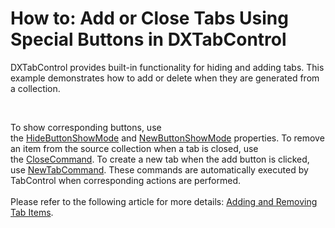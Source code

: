 # How to: Add or Close Tabs Using Special Buttons in DXTabControl


<p>DXTabControl provides built-in functionality for hiding and adding tabs. This example demonstrates how to add or delete when they are generated from a collection. </p>
<p> </p>
<p>To show corresponding buttons, use the <a href="https://documentation.devexpress.com/#WPF/DevExpressXpfCoreTabControlViewBase_HideButtonShowModetopic">HideButtonShowMode</a> and <a href="https://documentation.devexpress.com/#WPF/DevExpressXpfCoreTabControlViewBase_NewButtonShowModetopic">NewButtonShowMode</a> properties. To remove an item from the source collection when a tab is closed, use the <a href="https://documentation.devexpress.com/#WPF/DevExpressXpfCoreDXTabItem_CloseCommandtopic">CloseCommand</a>. To create a new tab when the add button is clicked, use <a href="https://documentation.devexpress.com/#WPF/DevExpressXpfCoreTabControlViewBase_NewTabCommandtopic">NewTabCommand</a>. These commands are automatically executed by TabControl when corresponding actions are performed. <br><br>Please refer to the following article for more details: <a href="https://documentation.devexpress.com/#WPF/CustomDocument113904">Adding and Removing Tab Items</a>.</p>

<br/>


